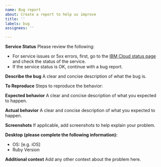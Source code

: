 ```yaml
---
name: Bug report
about: Create a report to help us improve
title: ''
labels: bug
assignees: ''

---
```


**Service Status**
Please review the following:

-  For service issues or 5xx errors, first, go to the [IBM Cloud status page](https://cloud.ibm.com/status?component=compare-comply%2Cdiscovery%2Cconversation%2Cwatson-vision-combined%2Cnatural-language-understanding%2Cnatural-language-classifier%2Clanguage-translator%2Cpersonality-insights%2Cspeech-to-text%2Ctext-to-speech%2Ctone-analyzer&selected=status) and check the status of the service.
-  If the service status is OK, continue with a bug report.

**Describe the bug**
A clear and concise description of what the bug is. 

**To Reproduce**
Steps to reproduce the behavior:

**Expected behavior**
A clear and concise description of what you expected to happen.

**Actual behavior**
A clear and concise description of what you expected to happen.

**Screenshots**
If applicable, add screenshots to help explain your problem.

**Desktop (please complete the following information):**
 - OS: [e.g. iOS]
 - Ruby Version

**Additional context**
Add any other context about the problem here.
